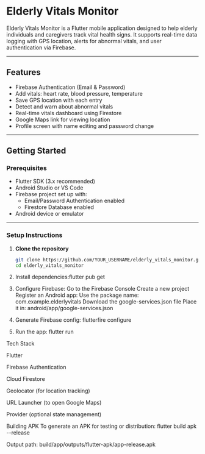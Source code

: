 # Elderly Vitals Monitor

Elderly Vitals Monitor is a Flutter mobile application designed to help elderly individuals and caregivers track vital health signs. It supports real-time data logging with GPS location, alerts for abnormal vitals, and user authentication via Firebase.

---

## Features

- Firebase Authentication (Email & Password)
- Add vitals: heart rate, blood pressure, temperature
- Save GPS location with each entry
- Detect and warn about abnormal vitals
- Real-time vitals dashboard using Firestore
- Google Maps link for viewing location
- Profile screen with name editing and password change

---

## Getting Started

### Prerequisites

- Flutter SDK (3.x recommended)
- Android Studio or VS Code
- Firebase project set up with:
  - Email/Password Authentication enabled
  - Firestore Database enabled
- Android device or emulator

---

### Setup Instructions

1. **Clone the repository**
   ```bash
   git clone https://github.com/YOUR_USERNAME/elderly_vitals_monitor.git
   cd elderly_vitals_monitor

2. Install dependencies:flutter pub get

3. Configure Firebase:
Go to the Firebase Console
Create a new project
Register an Android app:
Use the package name: com.example.elderlyvitals
Download the google-services.json file
Place it in: android/app/google-services.json

4. Generate Firebase config: flutterfire configure
 
5. Run the app: flutter run

Tech Stack

Flutter

Firebase Authentication

Cloud Firestore

Geolocator (for location tracking)

URL Launcher (to open Google Maps)

Provider (optional state management)


Building APK
To generate an APK for testing or distribution:
flutter build apk --release

Output path:
build/app/outputs/flutter-apk/app-release.apk
